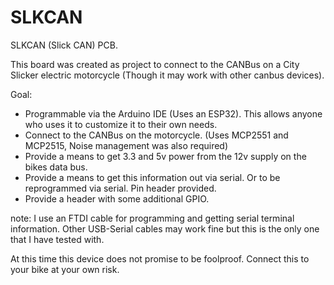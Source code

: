 # SLKCAN
SLKCAN (Slick CAN) PCB. 

This board was created as project to connect to the CANBus on a City Slicker electric motorcycle (Though it may work with other canbus devices).

Goal:
- Programmable via the Arduino IDE (Uses an ESP32). This allows anyone who uses it to customize it to their own needs.
- Connect to the CANBus on the motorcycle. (Uses MCP2551 and MCP2515, Noise management was also required)
- Provide a means to get 3.3 and 5v power from the 12v supply on the bikes data bus.
- Provide a means to get this information out via serial. Or to be reprogrammed via serial. Pin header provided.
- Provide a header with some additional GPIO.

note: I use an FTDI cable for programming and getting serial terminal information.
Other USB-Serial cables may work fine but this is the only one that I have tested with.

At this time this device does not promise to be foolproof. Connect this to your bike at your own risk. 
